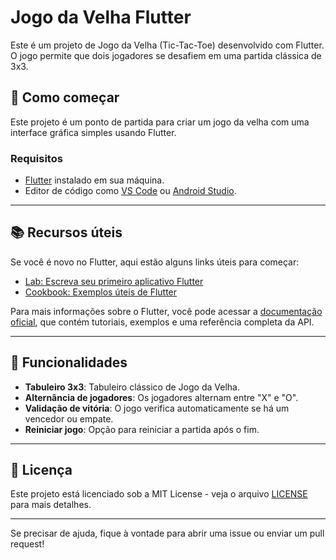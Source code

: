 # Jogo da Velha Flutter

Este é um projeto de Jogo da Velha (Tic-Tac-Toe) desenvolvido com Flutter. O jogo permite que dois jogadores se desafiem em uma partida clássica de 3x3.

## 🚀 Como começar

Este projeto é um ponto de partida para criar um jogo da velha com uma interface gráfica simples usando Flutter.

### Requisitos

- [Flutter](https://flutter.dev/docs/get-started/install) instalado em sua máquina.
- Editor de código como [VS Code](https://code.visualstudio.com/) ou [Android Studio](https://developer.android.com/studio).

---

## 📚 Recursos úteis

Se você é novo no Flutter, aqui estão alguns links úteis para começar:

- [Lab: Escreva seu primeiro aplicativo Flutter](https://docs.flutter.dev/get-started/codelab)
- [Cookbook: Exemplos úteis de Flutter](https://docs.flutter.dev/cookbook)

Para mais informações sobre o Flutter, você pode acessar a [documentação oficial](https://docs.flutter.dev/), que contém tutoriais, exemplos e uma referência completa da API.

---

## 🔧 Funcionalidades

- **Tabuleiro 3x3**: Tabuleiro clássico de Jogo da Velha.
- **Alternância de jogadores**: Os jogadores alternam entre "X" e "O".
- **Validação de vitória**: O jogo verifica automaticamente se há um vencedor ou empate.
- **Reiniciar jogo**: Opção para reiniciar a partida após o fim.

---

## 📄 Licença

Este projeto está licenciado sob a MIT License - veja o arquivo [LICENSE](LICENSE) para mais detalhes.

---

Se precisar de ajuda, fique à vontade para abrir uma issue ou enviar um pull request!
